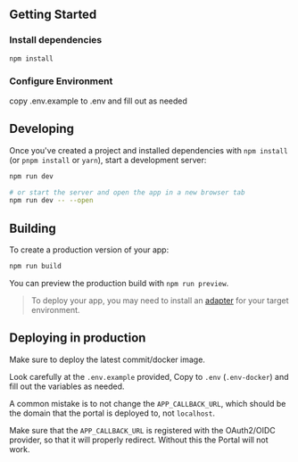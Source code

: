 ## Getting Started

### Install dependencies
```bash
npm install
```

### Configure Environment
copy .env.example to .env and fill out as needed 

## Developing

Once you've created a project and installed dependencies with `npm install` (or `pnpm install` or `yarn`), start a development server:

```bash
npm run dev

# or start the server and open the app in a new browser tab
npm run dev -- --open
```

## Building

To create a production version of your app:

```bash
npm run build
```

You can preview the production build with `npm run preview`.

> To deploy your app, you may need to install an [adapter](https://svelte.dev/docs/kit/adapters) for your target environment.

## Deploying in production
Make sure to deploy the latest commit/docker image.

Look carefully at the `.env.example` provided, Copy to `.env` (`.env-docker`) and fill out the variables as needed. 

A common mistake is to not change the `APP_CALLBACK_URL`, which should be the domain that the portal is deployed to, not `localhost`.

Make sure that the `APP_CALLBACK_URL` is registered with the OAuth2/OIDC provider, so that it will properly redirect. Without this the Portal will not work. 



